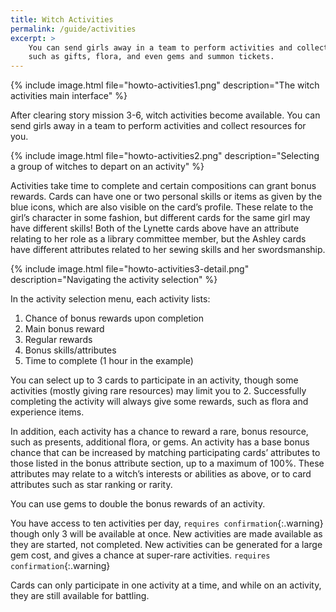 ```yaml
---
title: Witch Activities
permalink: /guide/activities
excerpt: >
    You can send girls away in a team to perform activities and collect resources,
    such as gifts, flora, and even gems and summon tickets.
---
```


{% include image.html file="howto-activities1.png" description="The witch activities main interface" %}

After clearing story mission 3-6, witch activities become available. You can
send girls away in a team to perform activities and collect resources for you.

{% include image.html file="howto-activities2.png" description="Selecting a group of witches to depart on an activity" %}

Activities take time to complete and certain compositions can grant bonus
rewards. Cards can have one or two personal skills or items as given by the blue
icons, which are also visible on the card’s profile. These relate to the girl’s
character in some fashion, but different cards for the same girl may have
different skills! Both of the Lynette cards above have an attribute relating to
her role as a library committee member, but the Ashley cards have different
attributes related to her sewing skills and her swordsmanship.

{% include image.html file="howto-activities3-detail.png" description="Navigating the activity selection" %}

In the activity selection menu, each activity lists:

1. Chance of bonus rewards upon completion
2. Main bonus reward
3. Regular rewards
4. Bonus skills/attributes
5. Time to complete (1 hour in the example)

You can select up to 3 cards to participate in an activity, though some
activities (mostly giving rare resources) may limit you to 2. Successfully
completing the activity will always give some rewards, such as flora and
experience items. 

In addition, each activity has a chance to reward a rare, bonus resource, such
as presents, additional flora, or gems. An activity has a base bonus chance that
can be increased by matching participating cards’ attributes to those listed in
the bonus attribute section, up to a maximum of 100%. These attributes may
relate to a witch’s interests or abilities as above, or to card attributes such
as star ranking or rarity.

You can use gems to double the bonus rewards of an activity.

You have access to ten activities per day, `requires confirmation`{:.warning}
though only 3 will be available at once. New activities are made available as
they are started, not completed. New activities can be generated for a large gem
cost, and gives a chance at super-rare activities. `requires
confirmation`{:.warning}

Cards can only participate in one activity at a time, and while on an activity,
they are still available for battling.
